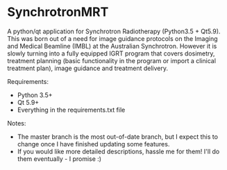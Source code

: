# SynchrotronMRT
A python/qt application for Synchrotron Radiotherapy (Python3.5 + Qt5.9).
This was born out of a need for image guidance protocols on the Imaging and Medical Beamline (IMBL) at the Australian Synchrotron.
However it is slowly turning into a fully equipped IGRT program that covers dosimetry, treatment planning (basic functionality in the program or import a clinical treatment plan), image guidance and treatment delivery.

Requirements:
- Python 3.5+
- Qt 5.9+
- Everything in the requirements.txt file

Notes: 
- The master branch is the most out-of-date branch, but I expect this to change once I have finished updating some features.
- If you would like more detailed descriptions, hassle me for them! I'll do them eventually - I promise :)
